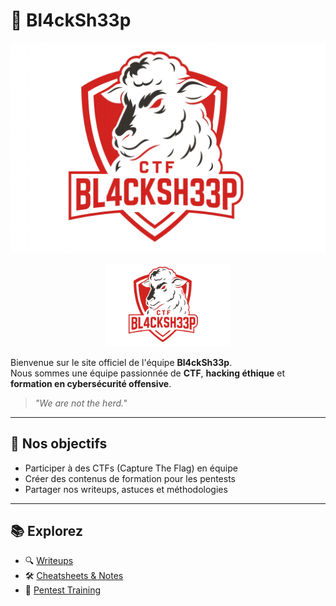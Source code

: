# 🐏 Bl4ckSh33p

![Bl4ckSh33p logo](images/bl4cksh33p_logo.png)

<p align="center">
  <img src="images/bl4cksh33p_logo.png" alt="Bl4ckSh33p logo" width="200"/>
</p>


Bienvenue sur le site officiel de l'équipe **Bl4ckSh33p**.  
Nous sommes une équipe passionnée de **CTF**, **hacking éthique** et **formation en cybersécurité offensive**.

> *"We are not the herd."*

---

## 🎯 Nos objectifs
- Participer à des CTFs (Capture The Flag) en équipe
- Créer des contenus de formation pour les pentests
- Partager nos writeups, astuces et méthodologies

---

## 📚 Explorez
- 🔍 [Writeups](writeups/)
- 🛠️ [Cheatsheets & Notes](cheatsheets/)
- 🧠 [Pentest Training](training/)
